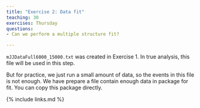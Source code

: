 ```yaml
---
title: "Exercise 2: Data fit"
teaching: 30
exercises: Thursday
questions:
- Can we perform a multiple structure fit?

---
```


`mJJDataFull6000_15000.txt` was created in Exercise 1. In true analysis, this file will be used in this step.

But for practice, we just run a small amount of data, so the events in this file is not enough. We have prepare a file contain enough data in package for fit. You can copy this package directly.

{% include links.md %}
